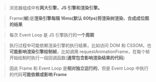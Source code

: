 >  浏览器组成中有**两大引擎，JS 引擎和渲染引擎。**

> Frame(**帧**)是**渲染引擎每隔 16ms(默认 60fps)将渲染树渲染、合成成位图的结果**

> 每次 Event Loop 是 JS 引擎执行的**一个周期**

> 执行过程中可能依赖渲染引擎的执行结果，比如访问 DOM 和 CSSOM，也**可能影响渲染引擎绘制帧**，比如调用 requestAnimationFrame，在每个帧开始绘制时执行一段回调函数(**通常包含影响渲染结果的代码**)

> 因此 Frame 和 Event Loop 是**相对独立运行的**，但是 Event Loop 中执行的代码**可能依赖或影响 Frame**